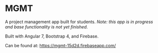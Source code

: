 # MGMT
A project management app built for students.
*Note: this app is in progress and base functionality is not yet finished.*

Built with Angular 7, Bootstrap 4, and Firebase.

Can be found at:
https://mgmt-15d2d.firebaseapp.com/
